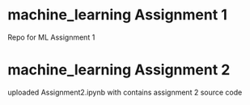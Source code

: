 # machine_learning Assignment 1
Repo for ML
Assignment 1

# machine_learning Assignment 2
uploaded Assignment2.ipynb with contains assignment 2 source code
